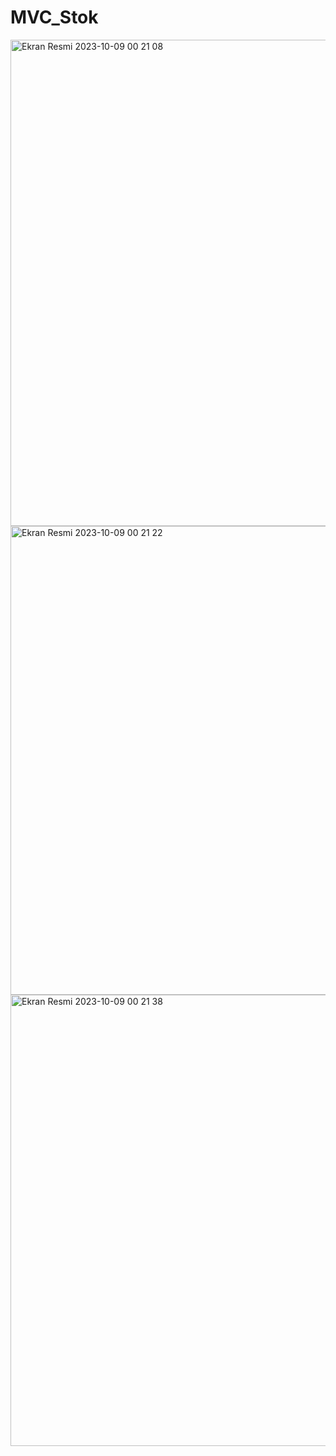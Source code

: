 # MVC_Stok

<img width="778" alt="Ekran Resmi 2023-10-09 00 21 08" src="https://github.com/zehraarslan/MVC_Stok/assets/48572250/08b6917b-6716-463e-971b-bf9d912e3235">

<img width="750" alt="Ekran Resmi 2023-10-09 00 21 22" src="https://github.com/zehraarslan/MVC_Stok/assets/48572250/e74ae21d-3d5e-47e2-a7c6-a17553388850">

<img width="722" alt="Ekran Resmi 2023-10-09 00 21 38" src="https://github.com/zehraarslan/MVC_Stok/assets/48572250/fc443d8e-2b31-4e03-9993-8f89fd629f57">
